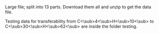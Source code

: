 Large file; split into 13 parts. Download them all and unzip to get the data file.

Testing data for transferability from C<\sub>4<\sub>H<\sub>10<\sub> to C<\sub>30<\sub>H<\sub>62<\sub> are inside the folder testing.
